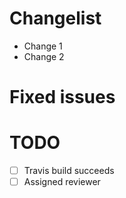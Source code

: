 # Changelist

- Change 1
- Change 2

# Fixed issues

# TODO

- [ ] Travis build succeeds
- [ ] Assigned reviewer

